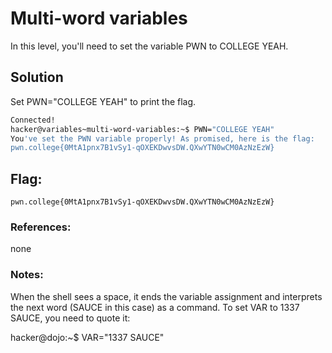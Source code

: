 # Multi-word variables
In this level, you'll need to set the variable PWN to COLLEGE YEAH.

## Solution
Set PWN="COLLEGE YEAH" to print the flag.

```sh
Connected!
hacker@variables~multi-word-variables:~$ PWN="COLLEGE YEAH"
You've set the PWN variable properly! As promised, here is the flag:
pwn.college{0MtA1pnx7B1vSy1-qOXEKDwvsDW.QXwYTN0wCM0AzNzEzW}
```

## Flag: 

```
pwn.college{0MtA1pnx7B1vSy1-qOXEKDwvsDW.QXwYTN0wCM0AzNzEzW}
```

### References:
none

### Notes:
When the shell sees a space, it ends the variable assignment and interprets the next word (SAUCE in this case) as a command. To set VAR to 1337 SAUCE, you need to quote it:

hacker@dojo:~$ VAR="1337 SAUCE"

